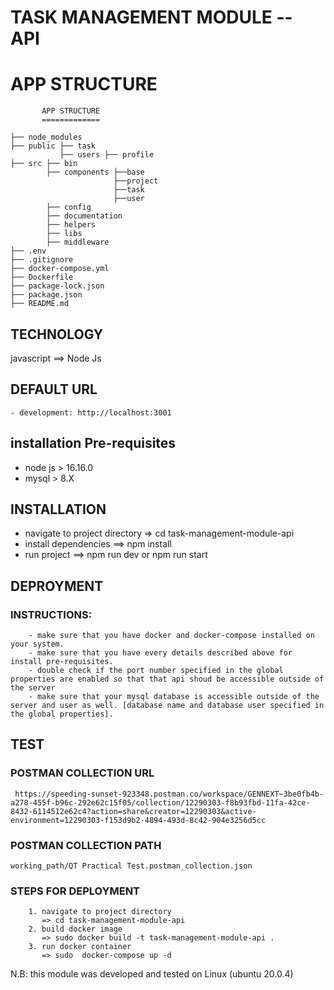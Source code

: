 # TASK MANAGEMENT MODULE -- API

# APP STRUCTURE

```
       APP STRUCTURE
       =============

├── node_modules
├── public ├── task
           ├── users ├── profile
├── src ├── bin
        ├── components ├──base
                       ├──project
                       ├──task
                       ├──user
        ├── config
        ├── documentation
        ├── helpers
        ├── libs
        ├── middleware
├── .env
├── .gitignore
├── docker-compose.yml
├── Dockerfile
├── package-lock.json
├── package.json
├── README.md

```

## TECHNOLOGY

javascript ==> Node Js

## DEFAULT URL

    - development: http://localhost:3001

## installation Pre-requisites

- node js > 16.16.0
- mysql > 8.X

## INSTALLATION

- navigate to project directory
  => cd task-management-module-api
- install dependencies
  ==> npm install
- run project
  ==> npm run dev or npm run start

## DEPROYMENT

### INSTRUCTIONS:

        - make sure that you have docker and docker-compose installed on your system.
        - make sure that you have every details described above for install pre-requisites.
        - double check if the port number specified in the global properties are enabled so that that api shoud be accessible outside of the server
        - make sure that your mysql database is accessible outside of the server and user as well. [database name and database user specified in the global properties].


## TEST

### POSTMAN COLLECTION URL
     https://speeding-sunset-923348.postman.co/workspace/GENNEXT~3be0fb4b-a278-455f-b96c-292e62c15f05/collection/12290303-f8b93fbd-11fa-42ce-8432-6114512e62c4?action=share&creator=12290303&active-environment=12290303-f153d9b2-4894-493d-8c42-904e3256d5cc

### POSTMAN COLLECTION PATH

    working_path/QT Practical Test.postman_collection.json


### STEPS FOR DEPLOYMENT

        1. navigate to project directory
           => cd task-management-module-api
        2. build docker image
           => sudo docker build -t task-management-module-api .
        3. run docker container
           => sudo  docker-compose up -d

N.B: this module was developed and tested on Linux (ubuntu 20.0.4)
